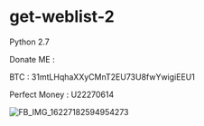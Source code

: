 # get-weblist-2
Python 2.7

Donate ME :

BTC : 31mtLHqhaXXyCMnT2EU73U8fwYwigiEEU1

Perfect Money : U22270614

![FB_IMG_16227182594954273](https://user-images.githubusercontent.com/59664965/120636628-0a312c80-c498-11eb-8e5e-98a186537e8b.jpg)
